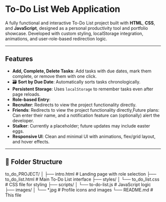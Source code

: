 # To-Do List Web Application

A fully functional and interactive To-Do List project built with **HTML**, **CSS**, and **JavaScript**, designed as a personal productivity tool and portfolio showcase. Developed with custom styling, localStorage integration, animations, and user-role-based redirection logic.

---

##  Features

-  **Add, Complete, Delete Tasks**: Add tasks with due dates, mark them complete, or remove them with one click.
- 🗃 **Sort by Due Date**: Automatically sorts tasks chronologically.
-  **Persistent Storage**: Uses `localStorage` to remember tasks even after page reloads.
-  **Role-based Entry**:
  - **Recruiter**: Redirects to view the project functionality directly.
  - **Friends**: Redirects to view the project functionality directly,Future plans: Can enter their name, and a notification feature can (optionally) alert the developer.
  - **Stalker**: Currently a placeholder; future updates may include easter eggs.
-  **Responsive UI**: Clean and minimal UI with animations, flex/grid layout, and hover effects.

---

## 📁 Folder Structure

to_do_PROJECT/
│
├── intro.html # Landing page with role selection
├── to_do_list.html # Main To-Do List interface
├── styles/
│ └── to_do_list.css # CSS file for styling
├── scripts/
│ └── to-do-list.js # JavaScript logic
├── images/
│ └── *.jpg # Profile icons and images
└── README.md # This file
